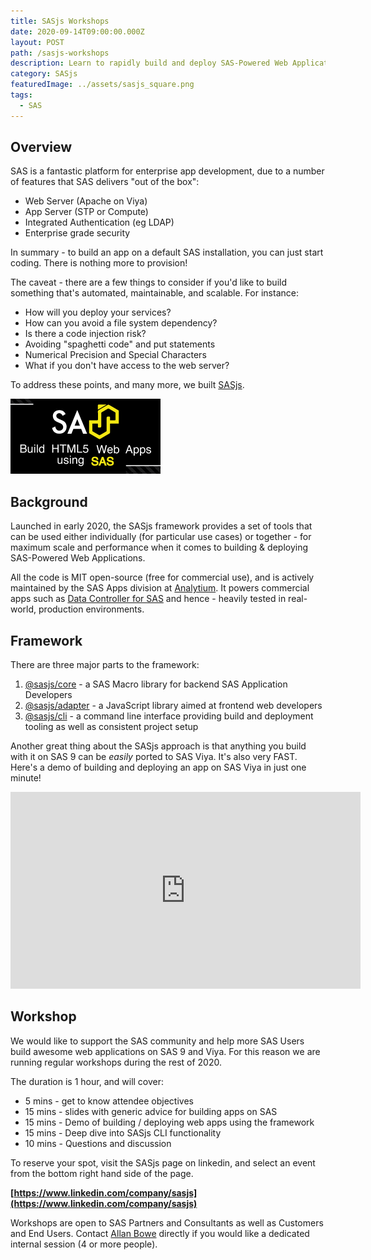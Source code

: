 ```yaml
---
title: SASjs Workshops
date: 2020-09-14T09:00:00.000Z
layout: POST
path: /sasjs-workshops
description: Learn to rapidly build and deploy SAS-Powered Web Applications on both SAS 9 and Viya using the SASjs framework
category: SASjs
featuredImage: ../assets/sasjs_square.png
tags:
  - SAS
---
```


## Overview

SAS is a fantastic platform for enterprise app development, due to a number of features that SAS delivers "out of the box":

- Web Server (Apache on Viya)
- App Server (STP or Compute)
- Integrated Authentication (eg LDAP)
- Enterprise grade security

In summary - to build an app on a default SAS installation, you can just start coding. There is nothing more to provision!

The caveat - there are a few things to consider if you'd like to build something that's automated, maintainable, and scalable. For instance:

- How will you deploy your services?
- How can you avoid a file system dependency?
- Is there a code injection risk?
- Avoiding "spaghetti code" and put statements
- Numerical Precision and Special Characters
- What if you don't have access to the web server?

To address these points, and many more, we built [SASjs](https://sasjs.io).

![SASjs](../assets/sasjs_240x120.png)

## Background

Launched in early 2020, the SASjs framework provides a set of tools that can be used either individually (for particular use cases) or together - for maximum scale and performance when it comes to building & deploying SAS-Powered Web Applications.

All the code is MIT open-source (free for commercial use), and is actively maintained by the SAS Apps division at [Analytium](https://analytium.co.uk). It powers commercial apps such as [Data Controller for SAS](https://datacontroller.io) and hence - heavily tested in real-world, production environments.

## Framework

There are three major parts to the framework:

1. [@sasjs/core](https://github.com/sasjs/core) - a SAS Macro library for backend SAS Application Developers
2. [@sasjs/adapter](https://github.com/sasjs/adapter) - a JavaScript library aimed at frontend web developers
3. [@sasjs/cli](https://github.com/sasjs/cli) - a command line interface providing build and deployment tooling as well as consistent project setup

Another great thing about the SASjs approach is that anything you build with it on SAS 9 can be _easily_ ported to SAS Viya. It's also very FAST. Here's a demo of building and deploying an app on SAS Viya in just one minute!

<iframe width="560" height="315" src="https://www.youtube.com/embed/WwGptgvSqSw" frameborder="0" allow="accelerometer; autoplay; encrypted-media; gyroscope; picture-in-picture" allowfullscreen></iframe>

## Workshop

We would like to support the SAS community and help more SAS Users build awesome web applications on SAS 9 and Viya. For this reason we are running regular workshops during the rest of 2020.

The duration is 1 hour, and will cover:

- 5 mins - get to know attendee objectives
- 15 mins - slides with generic advice for building apps on SAS
- 15 mins - Demo of building / deploying web apps using the framework
- 15 mins - Deep dive into SASjs CLI functionality
- 10 mins - Questions and discussion

To reserve your spot, visit the SASjs page on linkedin, and select an event from the bottom right hand side of the page.

**[https://www.linkedin.com/company/sasjs](https://www.linkedin.com/company/sasjs)**

Workshops are open to SAS Partners and Consultants as well as Customers and End Users. Contact [Allan Bowe](https://www.linkedin.com/in/allanbowe/) directly if you would like a dedicated internal session (4 or more people).
